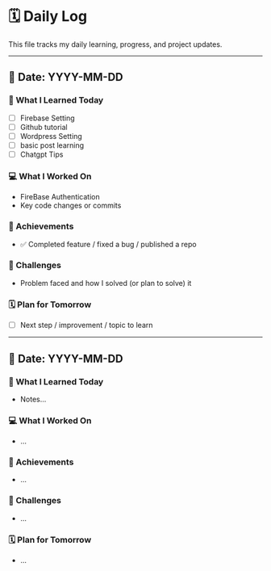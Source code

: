# 🗓️ Daily Log

This file tracks my daily learning, progress, and project updates.

---

## 📅 Date: YYYY-MM-DD
### 🧠 What I Learned Today
- [ ] Firebase Setting
- [ ] Github tutorial
- [ ] Wordpress Setting
- [ ] basic post learning
- [ ] Chatgpt Tips

### 💻 What I Worked On
- FireBase Authentication  
- Key code changes or commits  

### 🚀 Achievements
- ✅ Completed feature / fixed a bug / published a repo  

### 🧩 Challenges
- Problem faced and how I solved (or plan to solve) it  

### 🗓️ Plan for Tomorrow
- [ ] Next step / improvement / topic to learn  

---

## 📅 Date: YYYY-MM-DD
### 🧠 What I Learned Today
- Notes...

### 💻 What I Worked On
- ...

### 🚀 Achievements
- ...

### 🧩 Challenges
- ...

### 🗓️ Plan for Tomorrow
- ...
